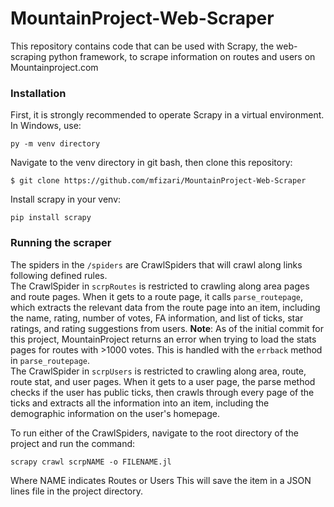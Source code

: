 # MountainProject-Web-Scraper
This repository contains code that can be used with Scrapy, the web-scraping python framework, to scrape information on routes and users on Mountainproject.com <br/>

### Installation
First, it is strongly recommended to operate Scrapy in a virtual environment. In Windows, use:
```
py -m venv directory
```

Navigate to the venv directory in git bash, then clone this repository:
```
$ git clone https://github.com/mfizari/MountainProject-Web-Scraper
```

Install scrapy in your venv:
```
pip install scrapy
```


### Running the scraper
The spiders in the `/spiders` are CrawlSpiders that will crawl along links following defined rules. <br/>
The CrawlSpider in `scrpRoutes` is restricted to crawling along area pages and route pages. When it gets to a route page, it calls `parse_routepage`, which extracts the relevant data from the route page into an item, including the name, rating, number of votes, FA information, and list of ticks, star ratings, and rating suggestions from users. **Note**: As of the initial commit for this project, MountainProject returns an error when trying to load the stats pages for routes with >1000 votes. This is handled with the `errback` method in `parse_routepage`. <br/>
The CrawlSpider in `scrpUsers` is restricted to crawling along area, route, route stat, and user pages. When it gets to a user page, the parse method checks if the user has public ticks, then crawls through every page of the ticks and extracts all the information into an item, including the demographic information on the user's homepage. <br/>

To run either of the CrawlSpiders, navigate to the root directory of the project and run the command:<br/>
```
scrapy crawl scrpNAME -o FILENAME.jl
```
Where NAME indicates Routes or Users This will save the item in a JSON lines file in the project directory. 
